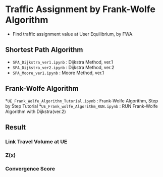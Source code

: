 # Traffic Assignment by Frank-Wolfe Algorithm
* Find traffic assignment value at User Equilibrium, by FWA.
## Shortest Path Algorithm
* `SPA_Dijkstra_ver1.ipynb` : Dijkstra Method, ver.1
* `SPA_Dijkstra_ver2.ipynb` : Dijkstra Method, ver.2
* `SPA_Moore_ver1.ipynb` : Moore Method, ver.1

## Frank-Wolfe Algorithm
*`UE_Frank_Wolfe_Algorithm_Tutorial.ipynb` : Frank-Wolfe Algorithm, Step by Step Tutorial
*`UE_Frank_wolfe_Algorithm_RUN.ipynb` : RUN Frank-Wolfe Algorithm with Dijkstra(ver.2)

## Result
### Link Travel Volume at UE
### Z(x)
### Convergence Score